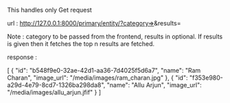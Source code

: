 This handles only Get request

url : http://127.0.0.1:8000/primary/entity/?category=<string>>&results=<int>

Note : category to be passed from the frontend, results in optional. If results is given then it fetches the top n results are fetched.

response : 

[
    {
        "id": "b548f9e0-32ae-42d1-aa36-7d4025f5d6a7",
        "name": "Ram Charan",
        "image_url": "/media/images/ram_charan.jpg"
    },
    {
        "id": "f353e980-a29d-4e79-8cd7-1326ba298da8",
        "name": "Allu Arjun",
        "image_url": "/media/images/allu_arjun.jfif"
    }
]



